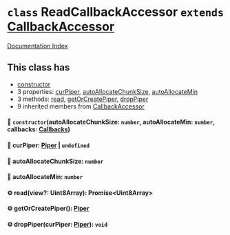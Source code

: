 # `class` ReadCallbackAccessor `extends` [CallbackAccessor](../class.CallbackAccessor/README.md)

[Documentation Index](../README.md)

## This class has

- [constructor](#-constructorautoallocatechunksize-number-autoallocatemin-number-callbacks-callbacks)
- 3 properties:
[curPiper](#-curpiper-piper--undefined),
[autoAllocateChunkSize](#-autoallocatechunksize-number),
[autoAllocateMin](#-autoallocatemin-number)
- 3 methods:
[read](#-readview-uint8array-promiseuint8array),
[getOrCreatePiper](#-getorcreatepiper-piper),
[dropPiper](#-droppipercurpiper-piper-void)
- 9 inherited members from [CallbackAccessor](../class.CallbackAccessor/README.md)


#### 🔧 `constructor`(autoAllocateChunkSize: `number`, autoAllocateMin: `number`, callbacks: [Callbacks](../type.Callbacks/README.md))



#### 📄 curPiper: [Piper](../class.Piper/README.md) | `undefined`



#### 📄 autoAllocateChunkSize: `number`



#### 📄 autoAllocateMin: `number`



#### ⚙ read(view?: Uint8Array): Promise\<Uint8Array>



#### ⚙ getOrCreatePiper(): [Piper](../class.Piper/README.md)



#### ⚙ dropPiper(curPiper: [Piper](../class.Piper/README.md)): `void`



